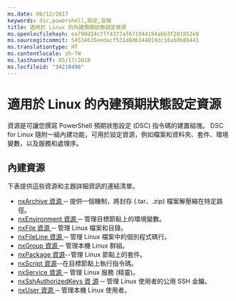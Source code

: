 ```yaml
---
ms.date: 06/12/2017
keywords: dsc,powershell,設定,安裝
title: 適用於 Linux 的內建預期狀態設定資源
ms.openlocfilehash: ea700d24c7ff4377af671944184abb3f201852e8
ms.sourcegitcommit: 54534635eedacf531d8d6344019dc16a50b8b441
ms.translationtype: HT
ms.contentlocale: zh-TW
ms.lasthandoff: 05/17/2018
ms.locfileid: "34218496"
---
```

# <a name="built-in-desired-state-configuration-resources-for-linux"></a>適用於 Linux 的內建預期狀態設定資源

資源是可讓您撰寫 PowerShell 預期狀態設定 (DSC) 指令碼的建置組塊。 DSC for Linux 隨附一組內建功能，可用於設定資源，例如檔案和資料夾、套件、環境變數，以及服務和處理序。

## <a name="built-in-resources"></a>內建資源

下表提供這些資源和主題詳細資訊的連結清單。

* [nxArchive 資源 ](lnxArchiveResource.md) ─ 提供一個機制，將封存 (.tar、.zip) 檔案解壓縮在特定路徑。
* [nxEnvironment 資源 ](lnxEnvironmentResource.md) ─ 管理目標節點上的環境變數。
* [nxFile 資源 ](lnxFileResource.md) ─ 管理 Linux 檔案和目錄。
* [nxFileLine 資源 ](lnxFileLineResource.md) ─ 管理 Linux 檔案中的個別程式碼行。
* [nxGroup 資源 ](lnxGroupResource.md) ─ 管理本機 Linux 群組。
* [nxPackage 資源](lnxPackageResource.md)--管理 Linux 節點上的套件。
* [nxScript 資源](lnxScriptResource.md)--在目標節點上執行指令碼。
* [nxService 資源 ](lnxServiceResource.md) ─ 管理 Linux 服務 (精靈)。
* [nxSshAuthorizedKeys 資 源](lnxSshAuthorizedKeysResource.md) ─ 管理 Linux 使用者的公用 SSH 金鑰。
* [nxUser 資源 ](lnxUserResource.md) ─ 管理本機 Linux 使用者。